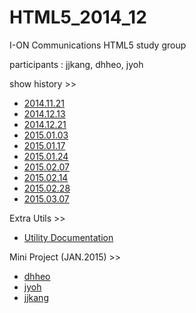 HTML5_2014_12
=============

I-ON Communications HTML5 study group

participants : jjkang, dhheo, jyoh

show history >>
<ul>
  <li>
    <a href='/history/20141121.md'>2014.11.21</a>
  </li>
  <li>
    <a href='/history/20141213.md'>2014.12.13</a>
  </li>
  <li>
    <a href='/history/20141221.md'>2014.12.21</a>
  </li>
  <li>
    <a href='/history/20150103.md'>2015.01.03</a>
  </li>
  <li>
    <a href='/history/20150117.md'>2015.01.17</a>
  </li>
  <li>
    <a href='/history/20150124.md'>2015.01.24</a>
  </li>
  <li>
    <a href='/history/20150207.md'>2015.02.07</a>
  </li>
  <li>
    <a href='/history/20150214.md'>2015.02.14</a>
  </li>
  <li>
    <a href='/history/20150228.md'>2015.02.28</a>
  </li>
  <li>
    <a href='/history/20150307.md'>2015.03.07</a>
  </li>
</ul>

Extra Utils >>
<ul>
  <li>
    <a href='/docs/util_docs.md'>Utility Documentation</a>
  </li>
</ul>

Mini Project (JAN.2015) >>
<ul>
  <li>
    <a href='http://github.com/html5CanvasStudy/HTML5_2014_12/tree/master/HTML5_study/2015%20JAN%20Project/dhheo'>dhheo</a>
  </li>
  <li>
    <a href='http://github.com/html5CanvasStudy/HTML5_2014_12/tree/master/HTML5_study/2015%20JAN%20Project/jyoh'>jyoh</a>
  </li>
  <li>
    <a href='http://github.com/html5CanvasStudy/HTML5_2014_12/tree/master/HTML5_study/2015%20JAN%20Project/jjkang'>jjkang</a>
  </li>
</ul>
